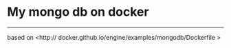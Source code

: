 # My mongo db on docker
----
based on  <http:// docker.github.io/engine/examples/mongodb/Dockerfile >
